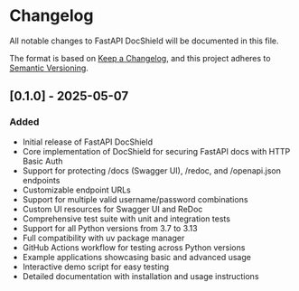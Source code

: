 # Changelog

All notable changes to FastAPI DocShield will be documented in this file.

The format is based on [Keep a Changelog](https://keepachangelog.com/en/1.0.0/),
and this project adheres to [Semantic Versioning](https://semver.org/spec/v2.0.0.html).

## [0.1.0] - 2025-05-07

### Added
- Initial release of FastAPI DocShield
- Core implementation of DocShield for securing FastAPI docs with HTTP Basic Auth
- Support for protecting /docs (Swagger UI), /redoc, and /openapi.json endpoints
- Customizable endpoint URLs
- Support for multiple valid username/password combinations
- Custom UI resources for Swagger UI and ReDoc
- Comprehensive test suite with unit and integration tests
- Support for all Python versions from 3.7 to 3.13
- Full compatibility with uv package manager
- GitHub Actions workflow for testing across Python versions
- Example applications showcasing basic and advanced usage
- Interactive demo script for easy testing
- Detailed documentation with installation and usage instructions